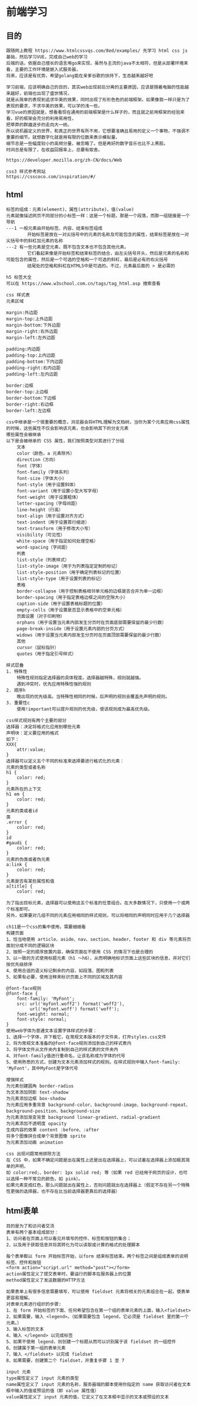 # 前端学习

## 目的
    跟随网上教程 https://www.htmlcssvqs.com/8ed/examples/ 先学习 html css js 基础，然后学习VUE，完成自己web的学习
    后端的话，依据自己擅长的语言用go来实现，虽然与主流的java不太相符，但是从部署环境来看，主要的工作环境是嵌入式服务器，
    将来，应该是有优势，希望golang能在亲爹谷歌的扶持下，生态越来越好吧

    学习前端，应该明确自己的目的，其实web出现前后分离的主要原因，应该是随着电脑的性能越来越好，前端也出现了盛世情况，
    就是从简单的表现到追求华美的效果，同时出现了形形色色的前端框架。如果像我一样只是为了表现的要求，不求华美的效果，可以学的浅一些。
    学习vue的原因就是，想看看现在通用的前端框架是什么样子的，而且就之前用框架的经验来看，好的框架会充分的利用易用性，
    把草莽的群雄逐步的走向大一统。
    所以说机器定义的世界，和真正的世界有所不用，它想要准确且易用的定义一个事物，不强调不重要的细节。就想数字化就是用有限的位数来表示模拟量，
    细节总是一些幅度较小的高频分量，被忽略了。但是再好的数字音乐也比不上黑胶。
    时间总是有限了，在收益回报率上，总要有取舍。

    https://developer.mozilla.org/zh-CN/docs/Web

    css3 样式参考网站
    https://csscoco.com/inspiration/#/

## html
    标签的组成：元素(element)、属性(attribute)、值(value)
    元素就像描述网页不同部分的小标签一样：这是一个标题，那是一个段落，而那一组链接是一个导航
    ---1 一般元素由开始标签、内容、结束标签组成
            开始标签是放在一对尖括号中的元素的名称及可能包含的属性，结束标签是放在一对尖括号中的斜杠加元素的名称
    ---2 有一些元素是空元素，既不包含文本也不包含其他元素。
            它们看起来像是开始标签和结束标签的结合，由左尖括号开头，然后是元素的名称和可能包含的属性，然后是一个可选的空格和一个可选的斜杠，最后是必有的右尖括号
            结尾处的空格和斜杠在HTML5中是可选的。不过，元素最后面的 > 是必需的
    
    h5 标签大全
    可以在 https://www.w3school.com.cn/tags/tag_html.asp 搜索查看

    css 样式表
    元素区域

    margin:外边距
    margin-top:上外边距
    margin-bottom:下外边距
    margin-right:右外边距
    margin-left:左外边距

    padding:内边距
    padding-top:上内边距
    padding-bottom:下内边距
    padding-right:右内边距
    padding-left:左内边距

    border:边框
    border-top:上边框
    border-bottom:下边框
    border-right:右边框
    border-left:左边框
    
    css中继承是一个很重要的概念，浏览器会将HTML理解为文档树，当你为某个元素应用css属性的时候，这些属性不仅会影响该元素，也会影响其下的分支元素
    哪些属性会被继承
    以下是会被继承的 CSS 属性，我们按照类型对其进行了分组
        文本
        color（颜色，a 元素除外）
        direction（方向）
        font（字体）
        font-family（字体系列）
        font-size（字体大小）
        font-style（用于设置斜体）
        font-variant（用于设置小型大写字母）
        font-weight（用于设置粗体）
        letter-spacing（字母间距）
        line-height（行高）
        text-align（用于设置对齐方式）
        text-indent（用于设置首行缩进）
        text-transform（用于修改大小写）
        visibility（可见性）
        white-space（用于指定如何处理空格）
        word-spacing（字间距）
        列表
        list-style（列表样式）
        list-style-image（用于为列表指定定制的标记）
        list-style-position（用于确定列表标记的位置）
        list-style-type（用于设置列表的标记）
        表格
        border-collapse（用于控制表格相邻单元格的边框是否合并为单一边框）
        border-spacing（用于指定表格边框之间的空隙大小）
        caption-side（用于设置表格标题的位置）
        empty-cells（用于设置是否显示表格中的空单元格）
        页面设置（对于印刷物）
        orphans（用于设置当元素内部发生分页时在页面底部需要保留的最少行数）
        page-break-inside（用于设置元素内部的分页方式）
        widows（用于设置当元素内部发生分页时在页面顶部需要保留的最少行数）
        其他
        cursor（鼠标指针）
        quotes（用于指定引号样式）

    样式层叠
    1. 特殊性
        特殊性规则指定选择器的具体程度。选择器越特殊，规则就越强。
        遇到冲突时，优先应用特殊性强的规则
    2. 顺序h
        晚出现的优先级高。当特殊性相同的时候，后声明的规则会覆盖先声明的规则。
    3. 重要性c
        使用!important可以提升规则的优先级，使该规则成为最高优先级。

    css样式规则有两个主要的部分
    选择器：决定将格式化应用到哪些元素
    声明块：定义要应用的格式
    如下：
    XXX{
        attr:value;
    }
    选择器可以定义五个不同的标准来选择要进行格式化的元素：
    元素的类型或者名称
    h1 {
        color: red;
    }
    元素所在的上下文
    h1 em {
        color: red;
    }
    元素的类或者id
    类
    .error {
        color: red;
    }
    id
    #gaudi {
        color: red;
    }
    元素的伪类或者伪元素
    a:link {
        color: red;
    }
    元素是否有某些属性和值
    a[title] {
        color: red;

    为了指出目标元素，选择器可以使用这五个标准的任意组合。在大多数情况下，只使用一个或两个标准即可。
    另外，如果要对几组不同的元素应用相同的样式规则，可以将相同的声明同时应用于几个选择器

    ch11是一个css的集中使用，需要细细看
    构建页面
    1、恰当地使用 article、aside、nav、section、header、footer 和 div 等元素将页面划分成不同的逻辑区块
    2、按照一定的顺序放置内容，确保页面在不使用 CSS 的情况下也是合理的
    3、以一致的方式使用标题元素（h1 ～h6），从而明确地标识页面上这些区块的信息，并对它们按优先级排序
    4、使用合适的语义标记剩余的内容，如段落、图和列表
    5、如果有必要，使用注释来标识页面上不同的区域及其内容

    @font-face规则
    @font-face {
        font-family: 'MyFont';
        src: url('myfont.woff2') format('woff2'),
             url('myfont.woff') format('woff');
        font-weight: normal;
        font-style: normal;
    }
    使用web字体为普通文本设置字体样式的步骤：
    1、选择一个字体，并下载它，在常规文本版本的子文件夹，打开styles.css文件
    2、将为常规文本准备的@font-face规则添加到自己的样式表内
    3、将字体文件从文件夹内复制到自己的样式表的文件夹内
    4、对font-family值进行重命名，让该名称成为字体的代号
    5、使用熟悉的方式，创建为文本元素添加样式的规则。在样式规则中输入font-family: 'MyFont'，其中MyFont是字体代号

    增强样式
    为元素创建圆角 border-radius
    为文本添加阴影 text-shadow
    为元素添加边框 box-shadow
    为元素应用多重背景 background-color、background-image、background-repeat、background-position、background-size
    为元素添加渐变背景 background linear-gradient、radial-gradient
    为元素添加不透明度 opacity
    生成内容的效果 content :before、:after
    将多个图像拼合成单个背景图像 sprite
    为元素添加动画 animation

    css 出现问题常用排除方法
    在 CSS 中，如果不确定问题是出在属性上还是出在选择器上，可以试着在选择器上添加极其简单的声明，
    如 color:red;、border: 1px solid red; 等（如果 red 已经用于网页的设计，也可以选择一种不常见的颜色，如 pink）。
    如果元素变成红色，那么问题就出在属性上，否则问题就出在选择器上（假定不存在另一个特殊性更强的选择器，也不存在比当前选择器更靠后的选择器）

## html表单
    目的是为了和访问者交流
    表单有两个基本组成部分：
    1、访问者在页面上可以看见并填写的控件、标签和按钮的集合；
    2、以及用于获取信息并将其转化为可以读取或计算的格式的处理脚本

    每个表单都以 form 开始标签开始，以form 结束标签结束。两个标签之间是组成表单的说明标签、控件和按钮
    <form action="script.url" method="post"></form>
    action属性定义了提交表单时，要运行的脚本在服务器上的位置
    method属性定义了发送数据的HTTP方法

    如果表单上有很多信息需要填写，可以使用 fieldset 元素将相关的元素组合在一起，使表单更容易理解。
    对表单元素进行组织的步骤:
    1、在 form 开始标签的下面、任何希望包含在第一个组的表单元素的上面，输入<fieldset>
    2、如果需要，输入 <legend>。（如果需要包含 legend，它必须是 fieldset 里的第一个元素。）
    3、输入标签的文本
    4、输入 </legend> 以完成标签
    5、如果不使用 legend，则创建一个标题从而可以识别属于该 fieldset 的一组控件
    6、创建属于第一组的表单元素
    7、输入 </fieldset> 以完成 fieldset
    8、如果需要，创建第二个 fieldset，并重复步骤 1 至 7

    input 元素
    type属性定义了 input 元素的类型
    name属性定义了 input 元素的名称，服务器端的脚本使用你指定的 name 获取访问者在文本框中输入的值或预设的值（即 value 属性值）
    value属性定义了 input 元素的值，它定义了在文本框中显示的文本或预设的文本
